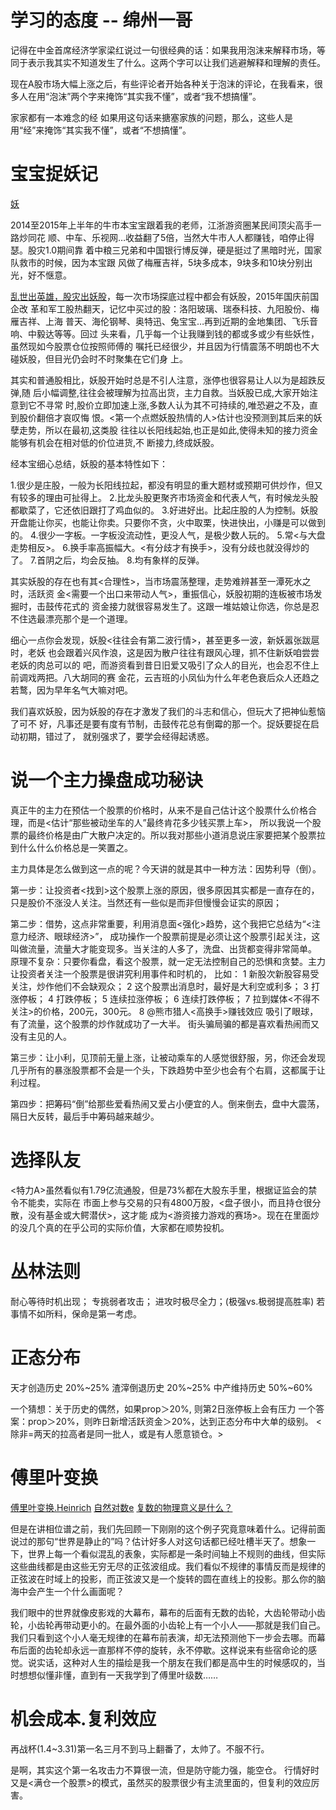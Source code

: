 # 学习的态度 -- 绵州一哥

记得在中金首席经济学家梁红说过一句很经典的话：如果我用泡沫来解释市场，等同于表示我其实不知道发生了什么。这两个字可以让我们逃避解释和理解的责任。

现在A股市场大幅上涨之后，有些评论者开始各种关于泡沫的评论，在我看来，很多人在用“泡沫”两个字来掩饰“其实我不懂”，或者“我不想搞懂”。

家家都有一本难念的经
如果用这句话来搪塞家族的问题，那么，这些人是用“经”来掩饰“其实我不懂”，或者“不想搞懂”。

# 宝宝捉妖记

[妖](http://mp.weixin.qq.com/s?__biz=MzA4MTQyMzc2NA==&mid=403572526&idx=1&sn=09f8c7668ddb8a66736085ee93bac1b2)

2014至2015年上半年的牛市本宝宝跟着我的老师，江浙游资圈某民间顶尖高手一路炒同花
顺、中车、乐视网…收益翻了5倍，当然大牛市人人都赚钱，咱停止得瑟。股灾1.0期间靠
着中粮三兄弟和中国银行博反弹，硬是挺过了黑暗时光，国家队救市的时候，因为本宝跟
风做了梅雁吉祥，5块多成本，9块多和10块分别出光，好不惬意。

[乱世出英雄，股灾出妖股]()，每一次市场探底过程中都会有妖股，2015年国庆前国企改
革和军工股热翻天，记忆中买过的股：洛阳玻璃、瑞泰科技、九阳股份、梅雁吉祥、上海
普天、海伦钢琴、奥特迅、兔宝宝…再到近期的金地集团、飞乐音响、中毅达等等。回过
头来看，几乎每一个让我赚到钱的都或多或少有些妖性，虽然现如今股票仓位按照师傅的
嘱托已经很少，并且因为行情震荡不明朗也不大碰妖股，但目光仍会时不时聚集在它们身
上。

其实和普通股相比，妖股开始时总是不引人注意，涨停也很容易让人以为是超跌反弹,随
后小幅调整,往往会被理解为拉高出货，主力自救。当妖股已成,大家开始注意到它不寻常
时,股价立即加速上涨,多数人认为其不可持续的,唯恐避之不及，直到股价翻倍才哀叹悔
恨。<第一个点燃妖股热情的人>估计也没预测到其后来的妖孽走势，所以在最初,这类股
往往以长阳线起始,也正是如此,使得未知的接力资金能够有机会在相对低的价位进货,不
断接力,终成妖股。

经本宝细心总结，妖股的基本特性如下：

1.很少是庄股，一般为长阳线拉起，都没有明显的重大题材或预期可供炒作，但又有较多的理由可扯得上。
2.比龙头股更聚齐市场资金和代表人气，有时候龙头股都歇菜了，它还依旧跟打了鸡血似的。
3.好进好出。比起庄股的人为控制。妖股开盘能让你买，也能让你卖。只要你不贪，火中取栗，快进快出，小赚是可以做到的。
4.很少一字板。一字板没流动性，更没人气，是极少数人玩的。
5.常<与大盘走势相反>。
6.换手率高振幅大。<有分歧才有换手>，没有分歧也就没得炒的了。
7.首阴之后，均会反抽。
8.均有象样的反弹。

其实妖股的存在也有其<合理性>，当市场震荡整理，走势难辨甚至一潭死水之时，活跃资
金<需要一个出口来带动人气>，重振信心，妖股初期的连板被市场发掘时，击鼓传花式的
资金接力就很容易发生了。这跟一堆姑娘让你选，你总是忍不住选最漂亮那个是一个道理。

细心一点你会发现，妖股<往往会有第二波行情>，甚至更多一波，新妖嚣张跋扈时，老妖
也会跟着兴风作浪，这是因为散户往往有跟风心理，抓不住新妖咱尝尝老妖的肉总可以的
吧，而游资看到昔日旧爱又吸引了众人的目光，也会忍不住上前调戏两把。八大胡同的赛
金花，云吉班的小凤仙为什么年老色衰后众人还趋之若鹜，因为早年名气大嘛对吧。

我们喜欢妖股，因为妖股的存在才激发了我们的斗志和信心，但玩大了把神仙惹恼了可不
好，凡事还是要有度有节制，击鼓传花总有倒霉的那一个。捉妖要捉在启动初期，错过了，
就别强求了，要学会经得起诱惑。

# 说一个主力操盘成功秘诀

真正牛的主力在预估一个股票的价格时，从来不是自己估计这个股票什么价格合理，而是<估计“那些被动坐车的人”最终肯花多少钱买票上车>，
所以我说一个股票的最终价格是由广大散户决定的。所以我对那些小道消息说庄家要把某个股票拉到什么什么价格总是一笑置之。

主力具体是怎么做到这一点的呢？今天讲的就是其中一种方法：因势利导（倒）。

第一步：让投资者<找到>这个股票上涨的原因，很多原因其实都是一直存在的，只是股价不涨没人关注。当然还有一些似是而非但慢慢会证实的原因；

第二步：借势，这点非常重要，利用消息面<强化>趋势，这个我把它总结为“<注意力经济、眼球经济>”，
        成功操作一个股票前提是必须让这个股票引起关注，这叫做流量，流量大才能变现多。当关注的人多了，洗盘、出货都变得非常简单。
        原理不复杂：只要你看盘，看这个股票，就一定无法控制自己的恐惧和贪婪。主力让投资者关注一个股票是很讲究利用事件和时机的，
        比如：
        1 新股次新股容易受关注，炒作他们不会缺观众；
        2 这个股票出消息时，最好是大利空或利多；
        3 打涨停板；
        4 打跌停板；
        5 连续拉涨停板；
        6 连续打跌停板；
        7 拉到媒体<不得不关注>的价格，200元，300元。
        8 @熊市猎人<高换手>赚钱效应
        吸引了眼球，有了流量，这个股票的炒作就成功了一大半。
        街头骗局骗的都是喜欢看热闹而又没有主见的人。

第三步：让小利，见顶前无量上涨，让被动乘车的人感觉很舒服，另，你还会发现几乎所有的暴涨股票都不会是一个头，下跌趋势中至少也会有个右肩，这都属于让利过程。

第四步：把筹码“倒”给那些爱看热闹又爱占小便宜的人。倒来倒去，盘中大震荡，隔日大反转，最后手中筹码越来越少。

# 选择队友

<特力A>虽然看似有1.79亿流通股，但是73%都在大股东手里，根据证监会的禁令不能卖，实际在
市面上参与交易的只有4800万股，<盘子很小，而且持仓很分散，没有基金或大鳄潜伏>，这才能
成为<游资接力游戏的赛场>。现在在里面炒的没几个真的在乎公司的实际价值，大家都在顺势投机。

# 丛林法则

耐心等待时机出现；
专挑弱者攻击；
进攻时极尽全力；(极强vs.极弱提高胜率)
若事情不如所料，保命是第一考虑。

# 正态分布

天才创造历史    20%~25%
渣滓倒退历史    20%~25%
中产维持历史    50%~60%

一个猜想：关于历史的偶然，如果prop＞20%, 则第2日涨停板上会有压力
一个答案：prop＞20%，则昨日新增活跃资金＞20%，达到正态分布中大单的级别。
          <除非=两天的拉高者是同一批人，或是有人愿意锁仓。>

# 傅里叶变换

[傅里叶变换.Heinrich](http://zhuanlan.zhihu.com/wille/19763358)
[自然对数e]()
[复数的物理意义是什么？](https://www.zhihu.com/question/23234701/answer/26017000)

但是在讲相位谱之前，我们先回顾一下刚刚的这个例子究竟意味着什么。记得前面说过的那句“世界是静止的”吗？估计好多人对这句话都已经吐槽半天了。想象一下，世界上每一个看似混乱的表象，实际都是一条时间轴上不规则的曲线，但实际这些曲线都是由这些无穷无尽的正弦波组成。我们看似不规律的事情反而是规律的正弦波在时域上的投影，而正弦波又是一个旋转的圆在直线上的投影。那么你的脑海中会产生一个什么画面呢？

我们眼中的世界就像皮影戏的大幕布，幕布的后面有无数的齿轮，大齿轮带动小齿轮，小齿轮再带动更小的。在最外面的小齿轮上有一个小人——那就是我们自己。我们只看到这个小人毫无规律的在幕布前表演，却无法预测他下一步会去哪。而幕布后面的齿轮却永远一直那样不停的旋转，永不停歇。这样说来有些宿命论的感觉。说实话，这种对人生的描绘是我一个朋友在我们都是高中生的时候感叹的，当时想想似懂非懂，直到有一天我学到了傅里叶级数……

# 机会成本.复利效应

再战杯(1.4~3.31)第一名三月不到马上翻番了，太帅了。不服不行。

是啊，其实这个第一名攻击力不算很一流，但是防守能力强，能空仓。
行情好时又是<满仓一个股票>的模式，虽然买的股票很少有主流里面的，但复利的效应厉害。


